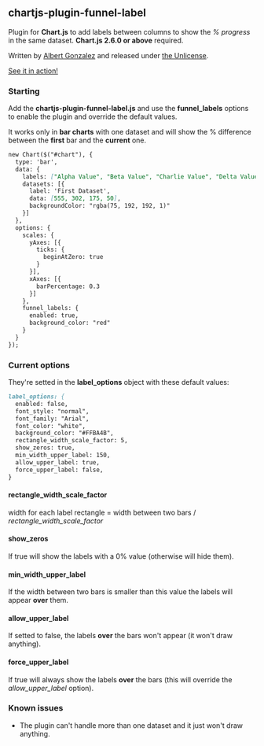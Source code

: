 ## chartjs-plugin-funnel-label

Plugin for **Chart.js** to add labels between columns to show the *% progress* in the same dataset. **Chart.js 2.6.0 or above** required.

Written by [Albert Gonzalez](http://albertgonzalez.coffee) and released under [the Unlicense](http://unlicense.org/).

[See it in action!](http://albertgonzalez.coffee/projects/chartjs-plugin-funnel-labels/)

### Starting

Add the **chartjs-plugin-funnel-label.js** and use the **funnel_labels** options to enable the plugin and override the default values.

It works only in **bar charts** with one dataset and will show the % difference between the **first** bar and the **current** one.

```markdown
new Chart($("#chart"), {
  type: 'bar',
  data: {
    labels: ["Alpha Value", "Beta Value", "Charlie Value", "Delta Value"],
    datasets: [{
      label: 'First Dataset',
      data: [555, 302, 175, 50],
      backgroundColor: "rgba(75, 192, 192, 1)"
    }]
  },
  options: {
    scales: {
      yAxes: [{
        ticks: {
          beginAtZero: true
        }
      }],
      xAxes: [{
        barPercentage: 0.3
      }]
    },
    funnel_labels: {
      enabled: true,
      background_color: "red"
    }
  }
});
```

### Current options

They're setted in the **label_options** object with these default values:

```markdown
label_options: {
  enabled: false,
  font_style: "normal",
  font_family: "Arial",
  font_color: "white",
  background_color: "#FFBA4B",
  rectangle_width_scale_factor: 5,
  show_zeros: true,
  min_width_upper_label: 150,
  allow_upper_label: true,
  force_upper_label: false,
}
```

#### rectangle_width_scale_factor

width for each label rectangle = width between two bars / *rectangle_width_scale_factor*

#### show_zeros

If true will show the labels with a 0% value (otherwise will hide them).

#### min_width_upper_label

If the width between two bars is smaller than this value the labels will appear **over** them.

#### allow_upper_label

If setted to false, the labels **over** the bars won't appear (it won't draw anything).

#### force_upper_label

If true will always show the labels **over** the bars (this will override the *allow_upper_label* option).


### Known issues

- The plugin can't handle more than one dataset and it just won't draw anything.
